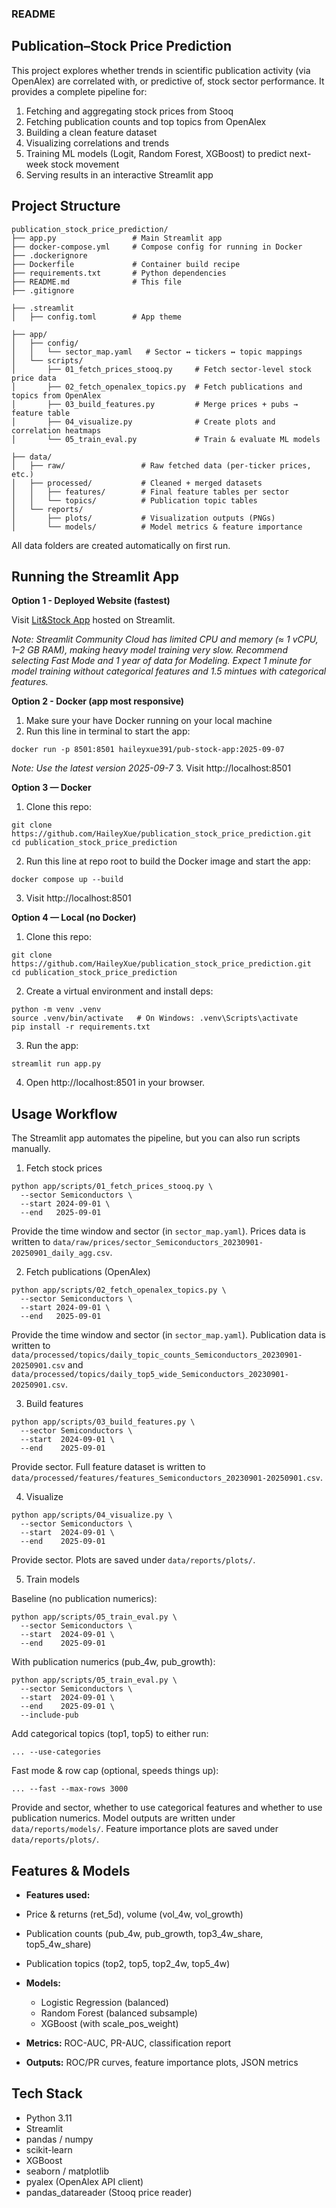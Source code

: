 ### README
## Publication–Stock Price Prediction

This project explores whether trends in scientific publication activity (via OpenAlex) are correlated with, or predictive of, stock sector performance.
It provides a complete pipeline for:
1. Fetching and aggregating stock prices from Stooq
2. Fetching publication counts and top topics from OpenAlex
3. Building a clean feature dataset
4. Visualizing correlations and trends
5. Training ML models (Logit, Random Forest, XGBoost) to predict next-week stock movement
6. Serving results in an interactive Streamlit app

## Project Structure
```
publication_stock_price_prediction/  
├── app.py                 # Main Streamlit app  
├── docker-compose.yml     # Compose config for running in Docker  
├── .dockerignore     
├── Dockerfile             # Container build recipe  
├── requirements.txt       # Python dependencies  
├── README.md              # This file  
├── .gitignore    

├── .streamlit        
│   ├── config.toml        # App theme

├── app/  
│   ├── config/  
│   │   └── sector_map.yaml   # Sector ↔ tickers ↔ topic mappings  
│   └── scripts/  
│       ├── 01_fetch_prices_stooq.py     # Fetch sector-level stock price data  
│       ├── 02_fetch_openalex_topics.py  # Fetch publications and topics from OpenAlex  
│       ├── 03_build_features.py         # Merge prices + pubs → feature table  
│       ├── 04_visualize.py              # Create plots and correlation heatmaps  
│       └── 05_train_eval.py             # Train & evaluate ML models  

├── data/  
│   ├── raw/                 # Raw fetched data (per-ticker prices, etc.)  
│   ├── processed/           # Cleaned + merged datasets  
│   │   ├── features/        # Final feature tables per sector  
│   │   └── topics/          # Publication topic tables  
│   └── reports/  
│       ├── plots/           # Visualization outputs (PNGs)  
│       └── models/          # Model metrics & feature importance  
```

All data folders are created automatically on first run.  

## Running the Streamlit App
**Option 1 - Deployed Website (fastest)**  

Visit [Lit&Stock App](https://publicationstockpriceprediction-haileyxue.streamlit.app/) hosted on Streamlit.  

*Note: Streamlit Community Cloud has limited CPU and memory (≈ 1 vCPU, 1–2 GB RAM), making heavy model training very slow. Recommend selecting Fast Mode and 1 year of data for Modeling. Expect 1 minute for model training without categorical features and 1.5 mintues with categorical features.*  

**Option 2 - Docker (app most responsive)**
1. Make sure your have Docker running on your local machine  
2. Run this line in terminal to start the app:  
```
docker run -p 8501:8501 haileyxue391/pub-stock-app:2025-09-07
```
*Note: Use the latest version 2025-09-7*
3. Visit http://localhost:8501

**Option 3 — Docker**

1. Clone this repo:  
```
git clone https://github.com/HaileyXue/publication_stock_price_prediction.git
cd publication_stock_price_prediction
```
2. Run this line at repo root to build the Docker image and start the app:  
```
docker compose up --build
```
3. Visit http://localhost:8501  

**Option 4 — Local (no Docker)**
1. Clone this repo:  
```
git clone https://github.com/HaileyXue/publication_stock_price_prediction.git
cd publication_stock_price_prediction
```
2. Create a virtual environment and install deps:  
```
python -m venv .venv
source .venv/bin/activate   # On Windows: .venv\Scripts\activate
pip install -r requirements.txt
```
3. Run the app:  
```
streamlit run app.py
```
4. Open http://localhost:8501 in your browser.

## Usage Workflow
The Streamlit app automates the pipeline, but you can also run scripts manually.  
1. Fetch stock prices    
```
python app/scripts/01_fetch_prices_stooq.py \
  --sector Semiconductors \
  --start 2024-09-01 \
  --end   2025-09-01
```
Provide the time window and sector (in `sector_map.yaml`). Prices data is written to `data/raw/prices/sector_Semiconductors_20230901-20250901_daily_agg.csv`.  

2. Fetch publications (OpenAlex)    
```
python app/scripts/02_fetch_openalex_topics.py \
  --sector Semiconductors \
  --start 2024-09-01 \
  --end   2025-09-01
```
Provide the time window and sector (in `sector_map.yaml`). Publication data is written to `data/processed/topics/daily_topic_counts_Semiconductors_20230901-20250901.csv` and `data/processed/topics/daily_top5_wide_Semiconductors_20230901-20250901.csv`.  

3. Build features    
```
python app/scripts/03_build_features.py \
  --sector Semiconductors \
  --start  2024-09-01 \
  --end    2025-09-01
```
Provide sector. Full feature dataset is written to `data/processed/features/features_Semiconductors_20230901-20250901.csv`.  

4. Visualize  
 
```
python app/scripts/04_visualize.py \
  --sector Semiconductors \
  --start  2024-09-01 \
  --end    2025-09-01
```
Provide sector. Plots are saved under `data/reports/plots/`.  

5. Train models   

Baseline (no publication numerics):
``` 
python app/scripts/05_train_eval.py \
  --sector Semiconductors \
  --start  2024-09-01 \
  --end    2025-09-01
```

With publication numerics (pub_4w, pub_growth):  
```
python app/scripts/05_train_eval.py \
  --sector Semiconductors \
  --start  2024-09-01 \
  --end    2025-09-01 \
  --include-pub
```

Add categorical topics (top1, top5) to either run:
```
... --use-categories
```

Fast mode & row cap (optional, speeds things up):
```
... --fast --max-rows 3000
```
Provide and sector, whether to use categorical features and whether to use publication numerics. Model outputs are written under `data/reports/models/`. Feature importance plots are saved under `data/reports/plots/`.  

## Features & Models

-  **Features used:**
  - Price & returns (ret_5d), volume (vol_4w, vol_growth)
  - Publication counts (pub_4w, pub_growth, top3_4w_share, top5_4w_share)
  - Publication topics (top2, top5, top2_4w, top5_4w)

- **Models:**
  - Logistic Regression (balanced)
  - Random Forest (balanced subsample)
  - XGBoost (with scale_pos_weight)

- **Metrics:** ROC-AUC, PR-AUC, classification report  
- **Outputs:** ROC/PR curves, feature importance plots, JSON metrics  

## Tech Stack
- Python 3.11
- Streamlit
- pandas / numpy
- scikit-learn
- XGBoost
- seaborn / matplotlib
- pyalex (OpenAlex API client)
- pandas_datareader (Stooq price reader)
